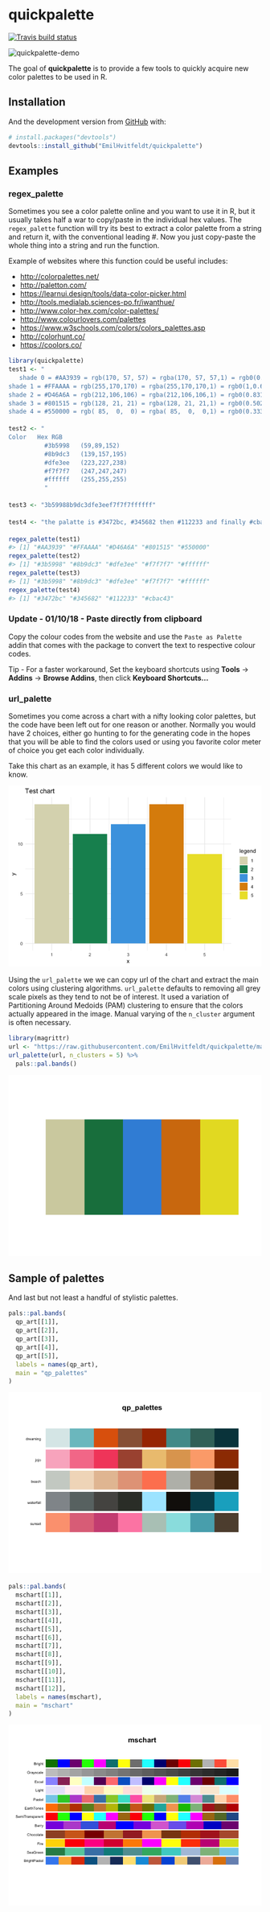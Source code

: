 
<!-- README.md is generated from README.Rmd. Please edit that file -->

# quickpalette

[![Travis build
status](https://travis-ci.org/EmilHvitfeldt/quickpalette.svg?branch=master)](https://travis-ci.org/EmilHvitfeldt/quickpalette)


![quickpalette-demo]()

The goal of **quickpalette** is to provide a few tools to quickly
acquire new color palettes to be used in R.

## Installation

And the development version from [GitHub](https://github.com/) with:

``` r
# install.packages("devtools")
devtools::install_github("EmilHvitfeldt/quickpalette")
```

## Examples

### regex\_palette

Sometimes you see a color palette online and you want to use it in R,
but it usually takes half a war to copy/paste in the individual hex
values. The `regex_palette` function will try its best to extract a
color palette from a string and return it, with the conventional leading
\#. Now you just copy-paste the whole thing into a string and run the
function.

Example of websites where this function could be useful includes:

  - <http://colorpalettes.net/>
  - <http://paletton.com/>
  - <https://learnui.design/tools/data-color-picker.html>
  - <http://tools.medialab.sciences-po.fr/iwanthue/>
  - <http://www.color-hex.com/color-palettes/>
  - <http://www.colourlovers.com/palettes>
  - <https://www.w3schools.com/colors/colors_palettes.asp>
  - <http://colorhunt.co/>
  - <https://coolors.co/>

<!-- end list -->

``` r
library(quickpalette)
test1 <- "
   shade 0 = #AA3939 = rgb(170, 57, 57) = rgba(170, 57, 57,1) = rgb0(0.667,0.224,0.224)
shade 1 = #FFAAAA = rgb(255,170,170) = rgba(255,170,170,1) = rgb0(1,0.667,0.667)
shade 2 = #D46A6A = rgb(212,106,106) = rgba(212,106,106,1) = rgb0(0.831,0.416,0.416)
shade 3 = #801515 = rgb(128, 21, 21) = rgba(128, 21, 21,1) = rgb0(0.502,0.082,0.082)
shade 4 = #550000 = rgb( 85,  0,  0) = rgba( 85,  0,  0,1) = rgb0(0.333,0,0)" 

test2 <- "
Color   Hex RGB
          #3b5998   (59,89,152)
          #8b9dc3   (139,157,195)
          #dfe3ee   (223,227,238)
          #f7f7f7   (247,247,247)
          #ffffff   (255,255,255)
          "

test3 <- "3b59988b9dc3dfe3eef7f7f7ffffff"

test4 <- "the palatte is #3472bc, #345682 then #112233 and finally #cbac43"

regex_palette(test1)
#> [1] "#AA3939" "#FFAAAA" "#D46A6A" "#801515" "#550000"
regex_palette(test2)
#> [1] "#3b5998" "#8b9dc3" "#dfe3ee" "#f7f7f7" "#ffffff"
regex_palette(test3)
#> [1] "#3b5998" "#8b9dc3" "#dfe3ee" "#f7f7f7" "#ffffff"
regex_palette(test4)
#> [1] "#3472bc" "#345682" "#112233" "#cbac43"
```

### Update - 01/10/18 - Paste directly from clipboard 

Copy the colour codes from the website and use the `Paste as Palette` addin that comes with the package to convert the text to respective colour codes. 

Tip - For a faster workaround, Set the keyboard shortcuts using **Tools** -> **Addins** -> **Browse Addins**, then click **Keyboard Shortcuts...**

### url\_palette

Sometimes you come across a chart with a nifty looking color palettes,
but the code have been left out for one reason or another. Normally you
would have 2 choices, either go hunting to for the generating code in
the hopes that you will be able to find the colors used or using you
favorite color meter of choice you get each color individually.

Take this chart as an example, it has 5 different colors we would like
to know.

![](man/figures/README-testchart-1.png)<!-- -->

Using the `url_palette` we we can copy url of the chart and extract the
main colors using clustering algorithms. `url_palette` defaults to
removing all grey scale pixels as they tend to not be of interest. It
used a variation of Partitioning Around Medoids (PAM) clustering to
ensure that the colors actually appeared in the image. Manual varying of
the `n_cluster` argument is often necessary.

``` r
library(magrittr)
url <- "https://raw.githubusercontent.com/EmilHvitfeldt/quickpalette/master/man/figures/README-testchart-1.png"
url_palette(url, n_clusters = 5) %>%
  pals::pal.bands()
```

![](man/figures/README-unnamed-chunk-3-1.png)<!-- -->

## Sample of palettes

And last but not least a handful of stylistic palettes.

``` r
pals::pal.bands(
  qp_art[[1]],
  qp_art[[2]],
  qp_art[[3]],
  qp_art[[4]],
  qp_art[[5]],
  labels = names(qp_art),
  main = "qp_palettes"
)
```

![](man/figures/README-unnamed-chunk-4-1.png)<!-- -->

``` r
pals::pal.bands(
  mschart[[1]],
  mschart[[2]],
  mschart[[3]],
  mschart[[4]],
  mschart[[5]],
  mschart[[6]],
  mschart[[7]],
  mschart[[8]],
  mschart[[9]],
  mschart[[10]],
  mschart[[11]],
  mschart[[12]],
  labels = names(mschart),
  main = "mschart"
)
```

![](man/figures/README-unnamed-chunk-5-1.png)<!-- -->
